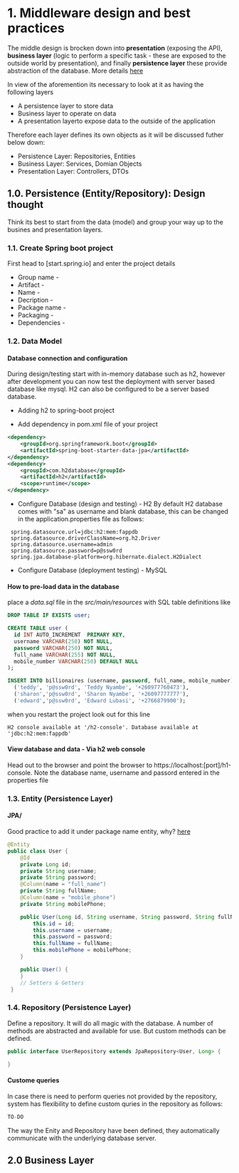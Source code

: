 # 1. Middleware design and best practices
The middle design is brocken down into **presentation** (exposing the API), **business layer** (logic to perform a specific task - these are exposed to the outside world by presentation), and finally **persistence layer** these provide abstraction of the database. More details [here](https://stackoverflow.com/questions/34084203/spring-entities-should-convert-to-dto-in-service)

In view of the aforemention its necessary to look at it as having the following layers
* A persistence layer to store data
* Business layer to operate on data
* A presentation layerto expose data to the outside of the application

Therefore each layer defines its own objects as it will be discussed futher below down:

* Persistence Layer: Repositories, Entities
* Business Layer: Services, Domian Objects
* Presentation Layer: Controllers, DTOs

## 1.0. Persistence (Entity/Repository): Design thought
Think its best to start from the data (model) and group your way up to the busines and presentation layers.
### 1.1. Create Spring boot project
First head to [start.spring.io] and enter the project details
* Group name - 
* Artifact -
* Name - 
* Decription -
* Package name -
* Packaging -
* Dependencies -
### 1.2. Data Model
#### Database connection and configuration
During design/testing start with in-memory database such as h2, however after development you can now test the deployment with server based database like mysql. H2 can also be configured to be a server based database.

* Adding h2 to spring-boot project
+ Add dependency in pom.xml file of your project
```xml
<dependency>
    <groupId>org.springframework.boot</groupId>
    <artifactId>spring-boot-starter-data-jpa</artifactId>
</dependency>
<dependency>
    <groupId>com.h2database</groupId>
    <artifactId>h2</artifactId>
    <scope>runtime</scope>
</dependency>
```
+ Configure Database (design and testing) - H2
 By default H2 database comes with "sa" as username and blank database, this can be changed in the application.properties file as follows:
 ```properties
  spring.datasource.url=jdbc:h2:mem:fappdb
  spring.datasource.driverClassName=org.h2.Driver
  spring.datasource.username=admin
  spring.datasource.password=p@ssw0rd
  spring.jpa.database-platform=org.hibernate.dialect.H2Dialect
 ```    
+ Configure Database (deployment testing) - MySQL

#### How to pre-load data in the database
place a _data.sql_ file in the _src/main/resources_ with SQL table definitions like

```sql 
DROP TABLE IF EXISTS user;

CREATE TABLE user (
  id INT AUTO_INCREMENT  PRIMARY KEY,
  username VARCHAR(250) NOT NULL,
  password VARCHAR(250) NOT NULL,
  full_name VARCHAR(255) NOT NULL,
  mobile_number VARCHAR(250) DEFAULT NULL
);

INSERT INTO billionaires (username, password, full_name, mobile_number) VALUES
  ('teddy', 'p@ssw0rd', 'Teddy Nyambe', '+260977760473'),
  ('sharon','p@ssw0rd', 'Sharon Nyambe', '+26097777777'),
  ('edward','p@ssw0rd', 'Edward Lubasi', '+2766879900');
```
when you restart the project look out for this line

```log
H2 console available at '/h2-console'. Database available at 'jdbc:h2:mem:fappdb'
```
#### View database and data - Via h2 web console
Head out to the browser and point the browser to https://localhost:[port]/h1-console. Note the database name, username and passord entered in the properties file

### 1.3. Entity (Persistence Layer)
#### JPA/
Good practice to add it under package name entity, why? [here](https://stackoverflow.com/questions/8743995/what-is-difference-between-a-model-and-an-entity)

```java
@Entity
public class User {
    @Id
    private Long id;
    private String username;
    private String password;
    @Column(name = "full_name")
    private String fullName;
    @Column(name = "mobile_phone")
    private String mobilePhone;

    public User(Long id, String username, String password, String fullName, String mobilePhone) {
        this.id = id;
        this.username = username;
        this.password = password;
        this.fullName = fullName;
        this.mobilePhone = mobilePhone;
    }

    public User() {
    }
    // Setters & Getters
 }
```
### 1.4. Repository (Persistence Layer)
Define a repository. It will do all magic with the database. A number of methods are abstracted and available for use. But custom methods can be defined.

```java
public interface UserRepository extends JpaRepository<User, Long> {

}
```
#### Custome queries
In case there is need to perform queries not provided by the repository, system has flexibility to define custom quries in the repository as follows:

```java
TO-DO
```

The way the Enity and Repository have been defined, they automatically communicate with the underlying database server. 

## 2.0 Business Layer



